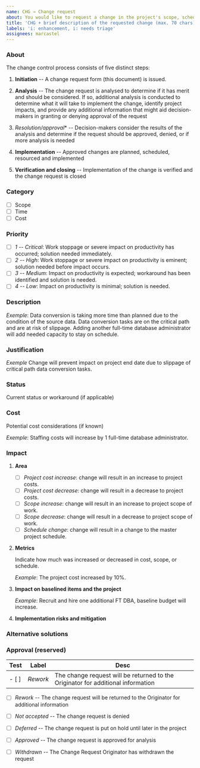 ```yaml
---
name: CHG → Change request
about: You would like to request a change in the project's scope, schedule, or costs.
title: 'CHG + brief description of the requested change (max. 70 chars)'
labels: 'i: enhancement, i: needs triage'
assignees: marcastel
---
```


### About

The change control process consists of five distinct steps:

1.  **Initiation** -- A change request form (this document) is issued.

2.  **Analysis** -- The change request is analysed to determine if it has merit and should be considered. If so, additional
    analysis is conducted to determine what it will take to implement the change, identify project impacts, and provide any
    additional information that might aid decision-makers in granting or denying approval of the request

3.  *Resolution/approval** -- Decision-makers consider the results of the analysis and determine if the request should be
    approved, denied, or if more analysis is needed

4.  **Implementation** -- Approved changes are planned, scheduled, resourced and implemented

5.  **Verification and closing** -- Implementation of the change is verified and the change request is closed

### Category

- [ ] Scope
- [ ] Time
- [ ] Cost

### Priority

- [ ] _1 -- Critical_: Work stoppage or severe impact on productivity has occurred; solution needed immediately.
- [ ] _2 -- High_: Work stoppage or severe impact on productivity is eminent; solution needed before impact occurs.
- [ ] _3 -- Medium_: Impact on productivity is expected; workaround has been identified and solution is needed.
- [ ] _4 -- Low_: Impact on productivity is minimal; solution is needed.

### Description

_Exemple_: Data conversion is taking more time than planned due to the condition of the source data. Data conversion tasks are on
the critical path and are at risk of slippage. Adding another full-time database administrator will add needed capacity to stay on
schedule.

### Justification

_Exemple_ Change will prevent impact on project end date due to slippage of critical path data conversion tasks.

### Status

Current status or workaround (if applicable)

### Cost

Potential cost considerations (if known)

_Exemple_: Staffing costs will increase by 1 full-time database administrator.

### Impact

1.  **Area**

    - [ ] _Project cost increase_: change will result in an increase to project costs.
    - [ ] _Project cost decrease_: change will result in a decrease to project costs.
    - [ ] _Scope increase_: change will result in an increase to project scope of work.
    - [ ] _Scope decrease_: change will result in a decrease to project scope of work.
    - [ ] _Schedule change_: change will result in a change to the master project schedule.

1.  **Metrics**

    Indicate how much was increased or decreased in cost, scope, or schedule.

    _Example_: The project cost increased by 10%.

1.  **Impact on baselined items and the project**

    _Example_: Recruit and hire one additional FT DBA, baseline budget will increase.

1.  **Implementation risks and mitigation**

### Alternative solutions



### Approval (reserved)

| Test | Label| Desc|
| ---- | -----| ----|
| - [ ] | _Rework_ | The change request will be returned to the Originator for additional information|

- [ ] _Rework_ -- The change request will be returned to the Originator for additional information
- [ ] _Not accepted_ -- The change request is denied 
- [ ] _Deferred_ -- The change request is put on hold until later in the project
- [ ] _Approved_ -- The change request is approved for analysis
- [ ] _Withdrawn_ -- The Change Request Originator has withdrawn the request

